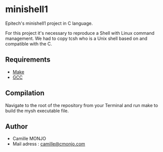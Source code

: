 # minishell1


Epitech's minishell1 project in C language. 


For this project it's necessary to reproduce a Shell with Linux command management. We had to copy tcsh who is a Unix shell based on and compatible with the C.

## Requirements

 * [Make](https://www.gnu.org/software/make//)
 * [GCC](https://gcc.gnu.org/)

## Compilation

Navigate to the root of the repository from your Terminal and run make to build the mysh executable file.

## Author

* Camille MONJO
* Mail adress : camille@cmonjo.com
